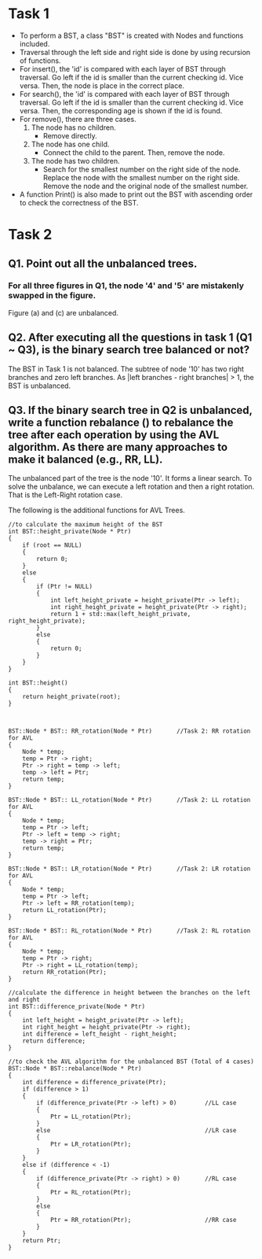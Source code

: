 # Task 1

* To perform a BST, a class "BST" is created with Nodes and functions included.
* Traversal through the left side and right side is done by using recursion of functions.
* For insert(), the 'id' is compared with each layer of BST through traversal. Go left if the id is smaller than the current checking id. Vice versa. Then, the node is place in the correct place.
* For search(), the 'id' is compared with each layer of BST through traversal. Go left if the id is smaller than the current checking id. Vice versa. Then, the corresponding age is shown if the id is found.
* For remove(), there are three cases.
    1. The node has no children.
        * Remove directly.
    2. The node has one child.
        * Connect the child to the parent. Then, remove the node.
    3. The node has two children.
        * Search for the smallest number on the right side of the node. Replace the node with the smallest number on the right side. Remove the node and the original node of the smallest number.
* A function Print() is also made to print out the BST with ascending order to check the correctness of the BST.


# Task 2

## Q1. Point out all the unbalanced trees.
### For all three figures in Q1, the node '4' and '5' are mistakenly swapped in the figure.

Figure (a) and (c) are unbalanced.

## Q2. After executing all the questions in task 1 (Q1 ~ Q3), is the binary search tree balanced or not?

The BST in Task 1 is not balanced. The subtree of node '10' has two right branches and zero left branches. As |left branches - right branches| > 1, the BST is unbalanced.

## Q3. If the binary search tree in Q2 is unbalanced, write a function rebalance () to rebalance the tree after each operation by using the AVL algorithm. As there are many approaches to make it balanced (e.g., RR, LL).

The unbalanced part of the tree is the node '10'. It forms a linear search. To solve the unbalance, we can execute a left rotation and then a right rotation. That is the Left-Right rotation case.

The following is the additional functions for AVL Trees.



    //to calculate the maximum height of the BST
    int BST::height_private(Node * Ptr)         
    {
        if (root == NULL)
        {
            return 0;
        }
        else 
        {
            if (Ptr != NULL)
            {
                int left_height_private = height_private(Ptr -> left);
                int right_height_private = height_private(Ptr -> right);
                return 1 + std::max(left_height_private, right_height_private);
            }
            else
            {
                return 0;
            }
        }
    }

    int BST::height()
    {
        return height_private(root);
    }



    BST::Node * BST:: RR_rotation(Node * Ptr)       //Task 2: RR rotation for AVL
    {
        Node * temp;
        temp = Ptr -> right;
        Ptr -> right = temp -> left;
        temp -> left = Ptr;
        return temp;
    }

    BST::Node * BST:: LL_rotation(Node * Ptr)       //Task 2: LL rotation for AVL
    {
        Node * temp;
        temp = Ptr -> left;
        Ptr -> left = temp -> right;
        temp -> right = Ptr;
        return temp;
    }

    BST::Node * BST:: LR_rotation(Node * Ptr)       //Task 2: LR rotation for AVL
    {
        Node * temp;
        temp = Ptr -> left;
        Ptr -> left = RR_rotation(temp);
        return LL_rotation(Ptr);
    }

    BST::Node * BST:: RL_rotation(Node * Ptr)       //Task 2: RL rotation for AVL
    {
        Node * temp;
        temp = Ptr -> right;
        Ptr -> right = LL_rotation(temp);
        return RR_rotation(Ptr);
    }

    //calculate the difference in height between the branches on the left and right
    int BST::difference_private(Node * Ptr)         
    {
        int left_height = height_private(Ptr -> left);
        int right_height = height_private(Ptr -> right);
        int difference = left_height - right_height;
        return difference;
    }

    //to check the AVL algorithm for the unbalanced BST (Total of 4 cases)
    BST::Node * BST::rebalance(Node * Ptr)     
    {
        int difference = difference_private(Ptr);
        if (difference > 1)        
        {
            if (difference_private(Ptr -> left) > 0)        //LL case
            {
                Ptr = LL_rotation(Ptr);
            }
            else                                            //LR case
            {
                Ptr = LR_rotation(Ptr);
            }
        }
        else if (difference < -1)
        {
            if (difference_private(Ptr -> right) > 0)       //RL case
            {
                Ptr = RL_rotation(Ptr);
            }
            else
            {
                Ptr = RR_rotation(Ptr);                     //RR case
            }
        }
        return Ptr;
    }
